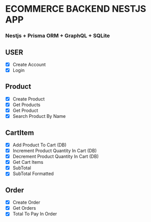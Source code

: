# ECOMMERCE BACKEND NESTJS APP
### Nestjs + Prisma ORM + GraphQL + SQLite

## USER
- [x] Create Account
- [x] Login

## Product
- [x] Create Product
- [x] Get Products
- [x] Get Product
- [x] Search Product By Name

## CartItem
- [x] Add Product To Cart (DB)
- [x] Increment Product Quantity In Cart (DB)
- [x] Decrement Product Quantity In Cart (DB)
- [x] Get Cart Items
- [x] SubTotal
- [x] SubTotal Formatted

## Order
- [x] Create Order
- [x] Get Orders
- [x] Total To Pay In Order